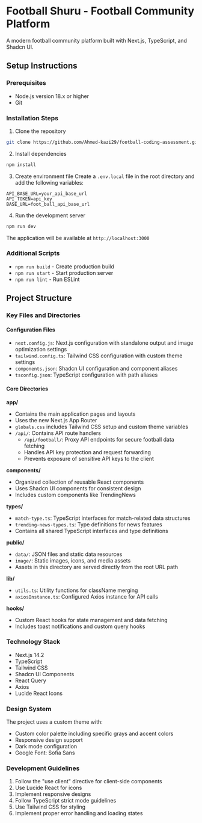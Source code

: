 # Football Shuru - Football Community Platform

A modern football community platform built with Next.js, TypeScript, and Shadcn UI.

## Setup Instructions

### Prerequisites

- Node.js version 18.x or higher
- Git

### Installation Steps

1. Clone the repository

```bash
git clone https://github.com/Ahmed-kazi29/football-coding-assessment.git
```

2. Install dependencies

```bash
npm install
```

3. Create environment file
   Create a `.env.local` file in the root directory and add the following variables:

```env
API_BASE_URL=your_api_base_url
API_TOKEN=api_key
BASE_URL=foot_ball_api_base_url
```

4. Run the development server

```bash
npm run dev
```

The application will be available at `http://localhost:3000`

### Additional Scripts

- `npm run build` - Create production build
- `npm run start` - Start production server
- `npm run lint` - Run ESLint

## Project Structure

### Key Files and Directories

#### Configuration Files

- `next.config.js`: Next.js configuration with standalone output and image optimization settings
- `tailwind.config.ts`: Tailwind CSS configuration with custom theme settings
- `components.json`: Shadcn UI configuration and component aliases
- `tsconfig.json`: TypeScript configuration with path aliases

#### Core Directories

**app/**

- Contains the main application pages and layouts
- Uses the new Next.js App Router
- `globals.css` includes Tailwind CSS setup and custom theme variables
- `/api/`: Contains API route handlers
  - `/api/football/`: Proxy API endpoints for secure football data fetching
  - Handles API key protection and request forwarding
  - Prevents exposure of sensitive API keys to the client

**components/**

- Organized collection of reusable React components
- Uses Shadcn UI components for consistent design
- Includes custom components like TrendingNews

**types/**

- `match-type.ts`: TypeScript interfaces for match-related data structures
- `trending-news-types.ts`: Type definitions for news features
- Contains all shared TypeScript interfaces and type definitions

**public/**

- `data/`: JSON files and static data resources
- `image/`: Static images, icons, and media assets
- Assets in this directory are served directly from the root URL path

**lib/**

- `utils.ts`: Utility functions for className merging
- `axiosInstance.ts`: Configured Axios instance for API calls

**hooks/**

- Custom React hooks for state management and data fetching
- Includes toast notifications and custom query hooks

### Technology Stack

- Next.js 14.2
- TypeScript
- Tailwind CSS
- Shadcn UI Components
- React Query
- Axios
- Lucide React Icons

### Design System

The project uses a custom theme with:

- Custom color palette including specific grays and accent colors
- Responsive design support
- Dark mode configuration
- Google Font: Sofia Sans

### Development Guidelines

1. Follow the "use client" directive for client-side components
2. Use Lucide React for icons
3. Implement responsive designs
4. Follow TypeScript strict mode guidelines
5. Use Tailwind CSS for styling
6. Implement proper error handling and loading states
